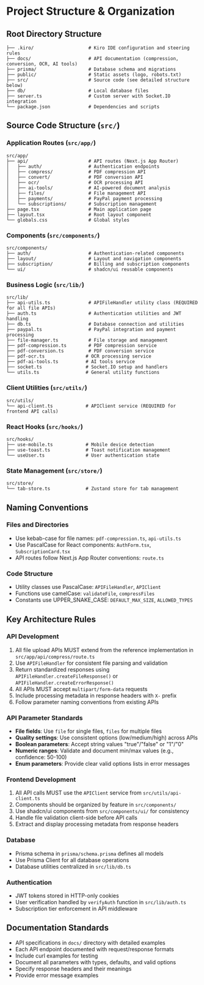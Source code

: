 # Project Structure & Organization

## Root Directory Structure

```
├── .kiro/                    # Kiro IDE configuration and steering rules
├── docs/                     # API documentation (compression, conversion, OCR, AI tools)
├── prisma/                   # Database schema and migrations
├── public/                   # Static assets (logo, robots.txt)
├── src/                      # Source code (see detailed structure below)
├── db/                       # Local database files
├── server.ts                 # Custom server with Socket.IO integration
└── package.json              # Dependencies and scripts
```

## Source Code Structure (`src/`)

### Application Routes (`src/app/`)
```
src/app/
├── api/                      # API routes (Next.js App Router)
│   ├── auth/                 # Authentication endpoints
│   ├── compress/             # PDF compression API
│   ├── convert/              # PDF conversion API  
│   ├── ocr/                  # OCR processing API
│   ├── ai-tools/             # AI-powered document analysis
│   ├── files/                # File management API
│   ├── payments/             # PayPal payment processing
│   └── subscriptions/        # Subscription management
├── page.tsx                  # Main application page
├── layout.tsx                # Root layout component
└── globals.css               # Global styles
```

### Components (`src/components/`)
```
src/components/
├── auth/                     # Authentication-related components
├── layout/                   # Layout and navigation components
├── subscription/             # Billing and subscription components
└── ui/                       # shadcn/ui reusable components
```

### Business Logic (`src/lib/`)
```
src/lib/
├── api-utils.ts              # APIFileHandler utility class (REQUIRED for all file APIs)
├── auth.ts                   # Authentication utilities and JWT handling
├── db.ts                     # Database connection and utilities
├── paypal.ts                 # PayPal integration and payment processing
├── file-manager.ts           # File storage and management
├── pdf-compression.ts        # PDF compression service
├── pdf-conversion.ts         # PDF conversion service
├── pdf-ocr.ts               # OCR processing service
├── pdf-ai-tools.ts          # AI tools service
├── socket.ts                # Socket.IO setup and handlers
└── utils.ts                 # General utility functions
```

### Client Utilities (`src/utils/`)
```
src/utils/
└── api-client.ts            # APIClient service (REQUIRED for frontend API calls)
```

### React Hooks (`src/hooks/`)
```
src/hooks/
├── use-mobile.ts            # Mobile device detection
├── use-toast.ts             # Toast notification management
└── useUser.ts               # User authentication state
```

### State Management (`src/store/`)
```
src/store/
└── tab-store.ts             # Zustand store for tab management
```

## Naming Conventions

### Files and Directories
- Use kebab-case for file names: `pdf-compression.ts`, `api-utils.ts`
- Use PascalCase for React components: `AuthForm.tsx`, `SubscriptionCard.tsx`
- API routes follow Next.js App Router conventions: `route.ts`

### Code Structure
- Utility classes use PascalCase: `APIFileHandler`, `APIClient`
- Functions use camelCase: `validateFile`, `compressFiles`
- Constants use UPPER_SNAKE_CASE: `DEFAULT_MAX_SIZE`, `ALLOWED_TYPES`

## Key Architecture Rules

### API Development
1. All file upload APIs MUST extend from the reference implementation in `src/app/api/compress/route.ts`
2. Use `APIFileHandler` for consistent file parsing and validation
3. Return standardized responses using `APIFileHandler.createFileResponse()` or `APIFileHandler.createErrorResponse()`
4. All APIs MUST accept `multipart/form-data` requests
5. Include processing metadata in response headers with `X-` prefix
6. Follow parameter naming conventions from existing APIs

### API Parameter Standards
- **File fields**: Use `file` for single files, `files` for multiple files
- **Quality settings**: Use consistent options (low/medium/high) across APIs
- **Boolean parameters**: Accept string values "true"/"false" or "1"/"0"
- **Numeric ranges**: Validate and document min/max values (e.g., confidence: 50-100)
- **Enum parameters**: Provide clear valid options lists in error messages

### Frontend Development  
1. All API calls MUST use the `APIClient` service from `src/utils/api-client.ts`
2. Components should be organized by feature in `src/components/`
3. Use shadcn/ui components from `src/components/ui/` for consistency
4. Handle file validation client-side before API calls
5. Extract and display processing metadata from response headers

### Database
- Prisma schema in `prisma/schema.prisma` defines all models
- Use Prisma Client for all database operations
- Database utilities centralized in `src/lib/db.ts`

### Authentication
- JWT tokens stored in HTTP-only cookies
- User verification handled by `verifyAuth` function in `src/lib/auth.ts`
- Subscription tier enforcement in API middleware

## Documentation Standards
- API specifications in `docs/` directory with detailed examples
- Each API endpoint documented with request/response formats
- Include curl examples for testing
- Document all parameters with types, defaults, and valid options
- Specify response headers and their meanings
- Provide error message examples